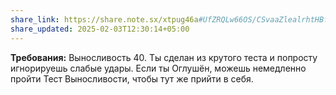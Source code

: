 ```yaml
---
share_link: https://share.note.sx/xtpug46a#UfZRQLw66OS/CSvaaZlealrhtHBf2uSWainy4HEfwck
share_updated: 2025-02-03T12:30:14+05:00
---
```

**Требования:** Выносливость 40.
Ты сделан из крутого теста и попросту игнорируешь слабые удары. Если ты Оглушён, можешь немедленно пройти Тест Выносливости, чтобы тут же прийти в себя.